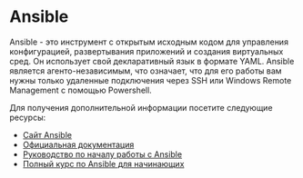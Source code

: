 # Ansible

Ansible - это инструмент с открытым исходным кодом для управления конфигурацией, развертывания приложений и создания виртуальных сред. Он использует свой декларативный язык в формате YAML. Ansible является агенто-независимым, что означает, что для его работы вам нужны только удаленные подключения через SSH или Windows Remote Management с помощью Powershell.

Для получения дополнительной информации посетите следующие ресурсы:

- [Сайт Ansible](https://www.ansible.com/)
- [Официальная документация](https://docs.ansible.com/)
- [Руководство по началу работы с Ansible](https://www.ansible.com/resources/get-started)
- [Полный курс по Ansible для начинающих](https://www.youtube.com/watch?v=9Ua2b06oAr4)
